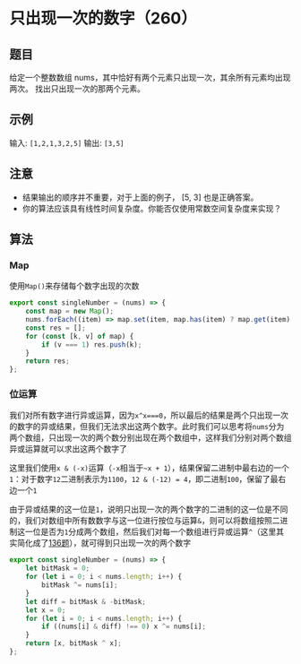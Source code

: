 # 只出现一次的数字（260）

## 题目

给定一个整数数组 nums，其中恰好有两个元素只出现一次，其余所有元素均出现两次。 找出只出现一次的那两个元素。

## 示例

输入: `[1,2,1,3,2,5]`
输出: `[3,5]`

## 注意

- 结果输出的顺序并不重要，对于上面的例子， [5, 3] 也是正确答案。
- 你的算法应该具有线性时间复杂度。你能否仅使用常数空间复杂度来实现？

## 算法

### Map

使用`Map()`来存储每个数字出现的次数

```js
export const singleNumber = (nums) => {
	const map = new Map();
	nums.forEach((item) => map.set(item, map.has(item) ? map.get(item) + 1 : 1));
	const res = [];
	for (const [k, v] of map) {
		if (v === 1) res.push(k);
	}
	return res;
};
```

### 位运算

我们对所有数字进行异或运算，因为`x^x===0`，所以最后的结果是两个只出现一次的数字的异或结果，但我们无法求出这两个数字。此时我们可以思考将`nums`分为两个数组，只出现一次的两个数分别出现在两个数组中，这样我们分别对两个数组异或运算就可以求出这两个数字了

这里我们使用`x & (-x)`运算（`-x`相当于`~x + 1`），结果保留二进制中最右边的一个`1`：对于数字`12`二进制表示为`1100`，`12 & (-12) = 4`，即二进制`100`，保留了最右边一个`1`

由于异或结果的这一位是`1`，说明只出现一次的两个数字的二进制的这一位是不同的，我们对数组中所有数数字与这一位进行按位与运算`&`，则可以将数组按照二进制这一位是否为`1`分成两个数组，然后我们对每一个数组进行异或运算`^`（这里其实简化成了[136题](/js-data-structures-algorithms/leetcode/array/040.只出现一次的数字.136.html)），就可得到只出现一次的两个数字

```js
export const singleNumber = (nums) => {
	let bitMask = 0;
	for (let i = 0; i < nums.length; i++) {
		bitMask ^= nums[i];
	}
	let diff = bitMask & -bitMask;
	let x = 0;
	for (let i = 0; i < nums.length; i++) {
		if ((nums[i] & diff) !== 0) x ^= nums[i];
	}
	return [x, bitMask ^ x];
};
```